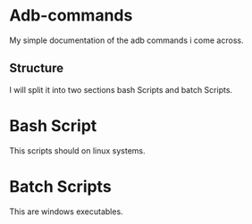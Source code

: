 # Adb-commands
My simple documentation of the adb commands i come across.

## Structure 
I will split it into two sections bash Scripts and batch Scripts.

# Bash Script 
This scripts should on linux systems. 

# Batch Scripts 
This are windows executables. 
